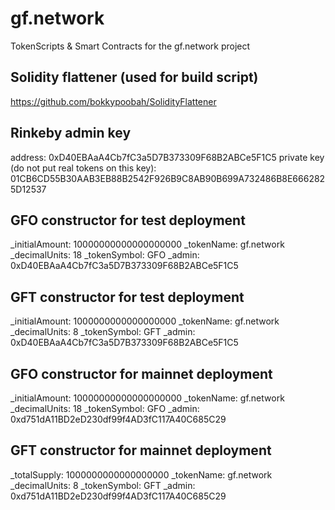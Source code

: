 # gf.network
TokenScripts &amp; Smart Contracts for the gf.network project

## Solidity flattener (used for build script)
https://github.com/bokkypoobah/SolidityFlattener

## Rinkeby admin key
address: 0xD40EBAaA4Cb7fC3a5D7B373309F68B2ABCe5F1C5
private key (do not put real tokens on this key): 01CB6CD55B30AAB3EB88B2542F926B9C8AB90B699A732486B8E6662825D12537 


## GFO constructor for test deployment
_initialAmount: 10000000000000000000
_tokenName: gf.network
_decimalUnits: 18
_tokenSymbol: GFO
_admin: 0xD40EBAaA4Cb7fC3a5D7B373309F68B2ABCe5F1C5

## GFT constructor for test deployment
_initialAmount: 1000000000000000000
_tokenName: gf.network
_decimalUnits: 8
_tokenSymbol: GFT
_admin: 0xD40EBAaA4Cb7fC3a5D7B373309F68B2ABCe5F1C5

## GFO constructor for mainnet deployment
_initialAmount: 10000000000000000000
_tokenName: gf.network
_decimalUnits: 18
_tokenSymbol: GFO
_admin: 0xd751dA11BD2eD230df99f4AD3fC117A40C685C29

## GFT constructor for mainnet deployment
_totalSupply: 1000000000000000000
_tokenName: gf.network
_decimalUnits: 8
_tokenSymbol: GFT
_admin: 0xd751dA11BD2eD230df99f4AD3fC117A40C685C29